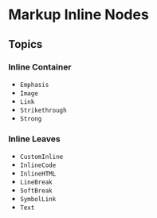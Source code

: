 # Markup Inline Nodes

## Topics

### Inline Container
- ``Emphasis``
- ``Image``
- ``Link``
- ``Strikethrough``
- ``Strong``

### Inline Leaves
- ``CustomInline``
- ``InlineCode``
- ``InlineHTML``
- ``LineBreak``
- ``SoftBreak``
- ``SymbolLink``
- ``Text``

<!-- Copyright (c) 2021-2022 Apple Inc and the Swift Project authors. All Rights Reserved. -->
